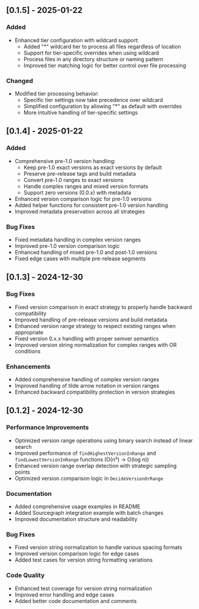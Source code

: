 ## [0.1.5] - 2025-01-22

### Added
- Enhanced tier configuration with wildcard support:
  - Added "*" wildcard tier to process all files regardless of location
  - Support for tier-specific overrides when using wildcard
  - Process files in any directory structure or naming pattern
  - Improved tier matching logic for better control over file processing

### Changed
- Modified tier processing behavior:
  - Specific tier settings now take precedence over wildcard
  - Simplified configuration by allowing "*" as default with overrides
  - More intuitive handling of tier-specific settings

## [0.1.4] - 2025-01-22

### Added
- Comprehensive pre-1.0 version handling:
  - Keep pre-1.0 exact versions as exact versions by default
  - Preserve pre-release tags and build metadata
  - Convert pre-1.0 ranges to exact versions
  - Handle complex ranges and mixed version formats
  - Support zero versions (0.0.x) with metadata
- Enhanced version comparison logic for pre-1.0 versions
- Added helper functions for consistent pre-1.0 version handling
- Improved metadata preservation across all strategies

### Bug Fixes
- Fixed metadata handling in complex version ranges
- Improved pre-1.0 version comparison logic
- Enhanced handling of mixed pre-1.0 and post-1.0 versions
- Fixed edge cases with multiple pre-release segments

## [0.1.3] - 2024-12-30

### Bug Fixes
- Fixed version comparison in exact strategy to properly handle backward compatibility
- Improved handling of pre-release versions and build metadata
- Enhanced version range strategy to respect existing ranges when appropriate
- Fixed version 0.x.x handling with proper semver semantics
- Improved version string normalization for complex ranges with OR conditions

### Enhancements
- Added comprehensive handling of complex version ranges
- Improved handling of tilde arrow notation in version ranges
- Enhanced backward compatibility protection in version strategies

## [0.1.2] - 2024-12-30

### Performance Improvements
- Optimized version range operations using binary search instead of linear search
- Improved performance of `findHighestVersionInRange` and `findLowestVersionInRange` functions (O(n³) → O(log n))
- Enhanced version range overlap detection with strategic sampling points
- Optimized version comparison logic in `DecideVersionOrRange`

### Documentation
- Added comprehensive usage examples in README
- Added Sourcegraph integration example with batch changes
- Improved documentation structure and readability

### Bug Fixes
- Fixed version string normalization to handle various spacing formats
- Improved version comparison logic for edge cases
- Added test cases for version string formatting variations

### Code Quality
- Enhanced test coverage for version string normalization
- Improved error handling and edge cases
- Added better code documentation and comments
